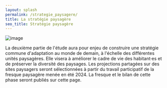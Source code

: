 ```yaml
---
layout: splash
permalink: /strategie_paysagere/
title: La stratégie paysagère
seo_title: Stratégie paysagère
---
```


![image](assets/images/ppq_logo.jpg)

La deuxième partie de l'étude aura pour enjeu de construire une stratégie commune d'adaptation au monde de demain, à l'échelle des différentes unités paysagères. Elle visera à améliorer le cadre de vie des habitant·es et de préserver la diversité des paysages. Les projections partagées sur des sites paysagers seront sélectionnées à partir du travail participatif de la fresque paysagère menée en été 2024.
La fresque et le bilan de cette phase seront publiés sur cette page.


